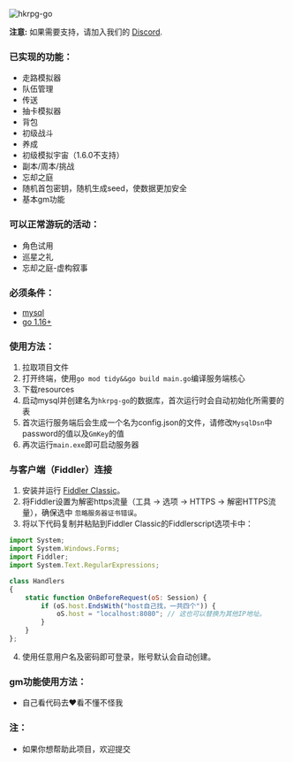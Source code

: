 ![hkrpg-go](https://socialify.git.ci/gucooing/hkrpg-go/image?description=1&font=Inter&forks=1&language=1&name=1&owner=1&pattern=Circuit%20Board&stargazers=1&theme=Auto)

**注意:** 如果需要支持，请加入我们的 [Discord](https://discord.gg/ZJGTU8ZFGW).

### 已实现的功能：
- 走路模拟器
- 队伍管理
- 传送
- 抽卡模拟器
- 背包
- 初级战斗
- 养成
- 初级模拟宇宙（1.6.0不支持）
- 副本/周本/挑战
- 忘却之庭
- 随机首包密钥，随机生成seed，使数据更加安全
- 基本gm功能

### 可以正常游玩的活动：
- 角色试用
- 巡星之礼
- 忘却之庭-虚构叙事

### 必须条件：
- [mysql](https://dev.mysql.com/downloads/installer/)
- [go 1.16+](https://golang.google.cn/dl/)

### 使用方法：
1. 拉取项目文件
2. 打开终端，使用`go mod tidy&&go build main.go`编译服务端核心
3. 下载resources
4. 启动mysql并创建名为`hkrpg-go`的数据库，首次运行时会自动初始化所需要的表
5. 首次运行服务端后会生成一个名为config.json的文件，请修改`MysqlDsn`中password的值以及`GmKey`的值
6. 再次运行`main.exe`即可启动服务器

### 与客户端（Fiddler）连接
1. 安装并运行 [Fiddler Classic](https://www.telerik.com/fiddler)。
2. 将Fiddler设置为解密https流量（工具 -> 选项 -> HTTPS -> 解密HTTPS流量），确保选中 `忽略服务器证书错误`。
3. 将以下代码复制并粘贴到Fiddler Classic的Fiddlerscript选项卡中：
```javascript
import System;
import System.Windows.Forms;
import Fiddler;
import System.Text.RegularExpressions;

class Handlers
{
    static function OnBeforeRequest(oS: Session) {
        if (oS.host.EndsWith("host自己找，一共四个")) {
            oS.host = "localhost:8080"; // 这也可以替换为其他IP地址。
        }
    }
};
```
4. 使用任意用户名及密码即可登录，账号默认会自动创建。

### gm功能使用方法：
- 自己看代码去❤️看不懂不怪我
### 注：
* 如果你想帮助此项目，欢迎提交
